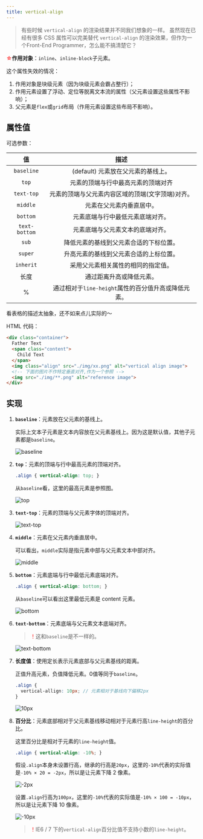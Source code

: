```yaml
---
title: vertical-align
---
```


> 有些时候 `vertical-align` 的渲染结果并不同我们想象的一样。
> 虽然现在已经有很多 CSS 属性可以完美替代 `vertical-align` 的渲染效果，但作为一个Front-End Programmer，怎么能不搞清楚它？

<font color="red">☆</font>**作用对象**：`inline`、`inline-block`子元素。

这个属性失效的情况：

1. 作用对象是块级元素（因为块级元素会霸占整行）；
2. 作用元素设置了浮动、定位等脱离文本流的属性（父元素设置这些属性不影响）；
3. 父元素是`flex`或`grid`布局（作用元素设置这些布局不影响）。

## 属性值

可选参数：

|      值       |                        描述                         |
| :-----------: | :-------------------------------------------------: |
|  `baseline`   |         (default) 元素放在父元素的基线上。          |
|     `top`     |         元素的顶端与行中最高元素的顶端对齐          |
|  `text-top`   |  元素的顶端与父元素内容区域的顶端(文字顶端)对齐。   |
|   `middle`    |              元素在父元素内垂直居中。               |
|   `bottom`    |          元素底端与行中最低元素底端对齐。           |
| `text-bottom` |          元素底端与父元素文本的底端对齐。           |
|     `sub`     |       降低元素的基线到父元素合适的下标位置。        |
|    `super`    |       升高元素的基线到父元素合适的上标位置。        |
|   `inherit`   |         采用父元素相关属性的相同的指定值。          |
|     长度      |              通过距离升高或降低元素。               |
|       %       | 通过相对于`line-height`属性的百分值升高或降低元素。 |

看表格的描述太抽象，还不如来点儿实际的～

HTML 代码：

```html
<div class="container">
  Father Text
  <span class="content">
  	Child Text
  </span>
  <img class="align" src="./img/xx.png" alt="vertical align image">
  <!-- 下面的图片不作特定垂直对齐,作为一个参照 -->
  <img src="./img/**.png" alt="reference image">
</div>
```

## 实现

1. **`baseline`**：元素放在父元素的基线上。

   实际上文本子元素是文本内容放在父元素基线上。因为这是默认值，其他子元素都是`baseline`。

   ![baseline](./images/vertical-align/vertical-align-1.png)

2. **`top`**：元素的顶端与行中最高元素的顶端对齐。

   ```css
   .align { vertical-align: top; }
   ```

   从`baseline`看，这里的最高元素是参照图。

   ![top](./images/vertical-align/vertical-align-2.png)

3. **`text-top`**：元素的顶端与父元素字体的顶端对齐。

   ![text-top](./images/vertical-align/vertical-align-3.png)

4. **`middle`**：元素在父元素内垂直居中。

   可以看出，`middle`实际是指元素中部与父元素文本中部对齐。

   ![middle](./images/vertical-align/vertical-align-4.png)

5. **`bottom`**：元素底端与行中最低元素底端对齐。

   ```css
   .align { vertical-align: bottom; }
   ```

   从`baseline`可以看出这里最低元素是 content 元素。

   ![bottom](./images/vertical-align/vertical-align-5.png)

6. **`text-bottom`**：元素底端与父元素文本底端对齐。

   > <font color="red">！</font>这和`baseline`是不一样的。

   ![text-bottom](./images/vertical-align/vertical-align-6.png)

7. **长度值**：使用定长表示元素底部与父元素基线的距离。

   正值升高元素，负值降低元素。0值等同于`baseline`。 

   ```scss
   .align {
     vertical-allign: 10px; // 元素相对于基线向下偏移2px
   }
   ```

   ![10px](./images/vertical-align/vertical-align-7.png)

8. **百分比**：元素底部相对于父元素基线移动相对于元素行高`line-height`的百分比。

   这里百分比是相对于元素的`line-height`值。

   ```scss
   .align { vertical-align: -10%; }
   ```

   假设`.align`本身未设置行高，继承的行高是`20px`，这里的`-10%`代表的实际值是`-10% × 20 = -2px`，所以是让元素下降 2 像素。

   ![-2px](./images/vertical-align/vertical-align-8.png)

   设置`.align`行高为`100px`，这里的`-10%`代表的实际值是`-10% × 100 = -10px`，所以是让元素下降 10 像素。

   ![-10px](./images/vertical-align/vertical-align-9.png)

   > <font color="red">！</font>IE6 / 7 下的`vertical-align`百分比值不支持小数的`line-height`。